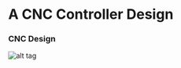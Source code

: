 # A CNC Controller Design #

### CNC Design ###

![alt tag](https://github.com/AndersonChang/CNC_Controller/images/3.JPG)